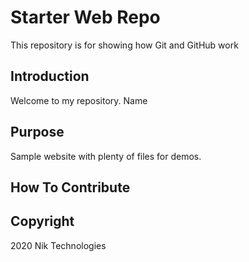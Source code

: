 # Starter Web Repo

This repository is for showing how Git and GitHub work

## Introduction

Welcome to my repository.
Name

## Purpose

Sample website with plenty of files for demos.


## How To Contribute

## Copyright
2020 Nik Technologies